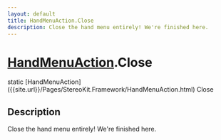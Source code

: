 ```yaml
---
layout: default
title: HandMenuAction.Close
description: Close the hand menu entirely! We're finished here.
---
```

# [HandMenuAction]({{site.url}}/Pages/StereoKit.Framework/HandMenuAction.html).Close

<div class='signature' markdown='1'>
static [HandMenuAction]({{site.url}}/Pages/StereoKit.Framework/HandMenuAction.html) Close
</div>

## Description
Close the hand menu entirely! We're finished here.

